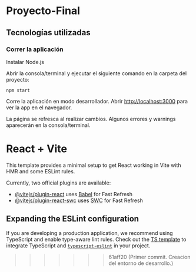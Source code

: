 # Proyecto-Final

## Tecnologías utilizadas

### Correr la aplicación
Instalar Node.js

Abrir la consola/terminal y ejecutar el siguiente comando en la carpeta del proyecto:

```
npm start
```

Corre la aplicación en modo desarrollador.
Abrir [http://localhost:3000](http://localhost:3000) para ver la app en el navegador.

La página se refresca al realizar cambios.
Algunos errores y warnings aparecerán en la consola/terminal.

# React + Vite

This template provides a minimal setup to get React working in Vite with HMR and some ESLint rules.

Currently, two official plugins are available:

- [@vitejs/plugin-react](https://github.com/vitejs/vite-plugin-react/blob/main/packages/plugin-react/README.md) uses [Babel](https://babeljs.io/) for Fast Refresh
- [@vitejs/plugin-react-swc](https://github.com/vitejs/vite-plugin-react-swc) uses [SWC](https://swc.rs/) for Fast Refresh

## Expanding the ESLint configuration

If you are developing a production application, we recommend using TypeScript and enable type-aware lint rules. Check out the [TS template](https://github.com/vitejs/vite/tree/main/packages/create-vite/template-react-ts) to integrate TypeScript and [`typescript-eslint`](https://typescript-eslint.io) in your project.
>>>>>>> 61aff20 (Primer commit. Creacion del entorno de desarrollo.)


